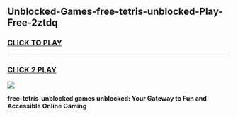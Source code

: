 
## Unblocked-Games-free-tetris-unblocked-Play-Free-2ztdq
<h3>
<a href="https://premium76.site?title=free-tetris-unblocked&ref=23A">CLICK TO PLAY</a></h3>
<hr>

<h3>
<a href="https://premium76.site?title=free-tetris-unblocked&ref=23A">CLICK 2 PLAY</a>
  
</h3>

<a href="https://premium76.site?title=free-tetris-unblocked&ref=23A"><img src="https://clearcache.store/games.png"></a>


**free-tetris-unblocked games unblocked: Your Gateway to Fun and Accessible Online Gaming**
